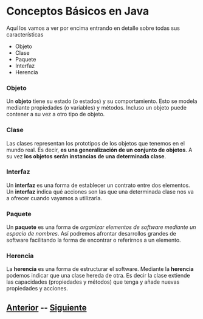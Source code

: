 # Conceptos Básicos en Java
Aquí los vamos a ver por encima entrando en detalle sobre todas sus características
- Objeto
- Clase
- Paquete
- Interfaz
- Herencia

### Objeto
Un **objeto** tiene su estado (o estados) y su comportamiento. Esto se modela mediante propiedades (o variables) y métodos. Incluso un objeto puede contener a su vez a otro tipo de objeto.

### Clase
Las clases representan los prototipos de los objetos que tenemos en el mundo real. Es decir, **es una generalización de un conjunto de objetos**. A su vez **los objetos serán instancias de una determinada clase**.

### Interfaz
Un **interfaz** es una forma de establecer un contrato entre dos elementos. Un **interfaz** indica qué acciones son las que una determinada clase nos va a ofrecer cuando vayamos a utilizarla.

### Paquete
Un  **paquete**  es una forma de  _organizar elementos de software mediante un espacio de nombres_. Así podremos afrontar desarrollos grandes de software facilitando la forma de encontrar o referirnos a un elemento.

### Herencia
La **herencia** es una forma de estructurar el software. Mediante la **herencia** podemos indicar que una clase hereda de otra. Es decir la clase extiende las capacidades (propiedades y métodos) que tenga y añade nuevas propiedades y acciones.

## [Anterior](page2.md)  --  [Siguiente](page4.md)